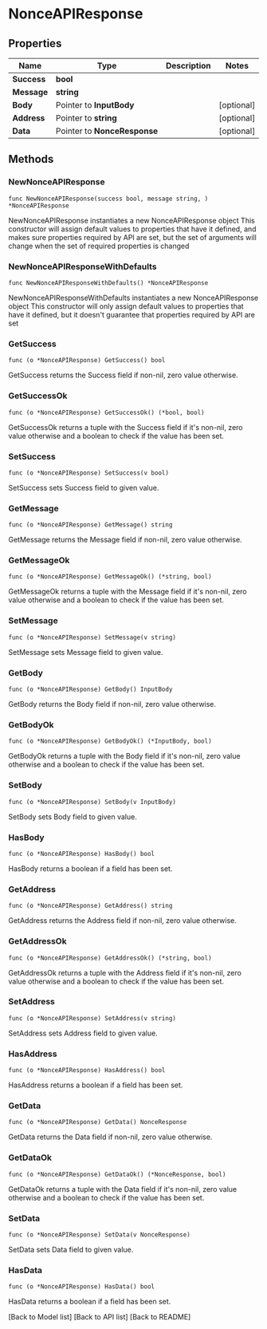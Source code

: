# NonceAPIResponse

## Properties

| Name        | Type                         | Description | Notes       |
| ----------- | ---------------------------- | ----------- | ----------- |
| **Success** | **bool**                     |             |             |
| **Message** | **string**                   |             |             |
| **Body**    | Pointer to **InputBody**     |             | \[optional] |
| **Address** | Pointer to **string**        |             | \[optional] |
| **Data**    | Pointer to **NonceResponse** |             | \[optional] |

## Methods

### NewNonceAPIResponse

`func NewNonceAPIResponse(success bool, message string, ) *NonceAPIResponse`

NewNonceAPIResponse instantiates a new NonceAPIResponse object This constructor will assign default values to properties that have it defined, and makes sure properties required by API are set, but the set of arguments will change when the set of required properties is changed

### NewNonceAPIResponseWithDefaults

`func NewNonceAPIResponseWithDefaults() *NonceAPIResponse`

NewNonceAPIResponseWithDefaults instantiates a new NonceAPIResponse object This constructor will only assign default values to properties that have it defined, but it doesn't guarantee that properties required by API are set

### GetSuccess

`func (o *NonceAPIResponse) GetSuccess() bool`

GetSuccess returns the Success field if non-nil, zero value otherwise.

### GetSuccessOk

`func (o *NonceAPIResponse) GetSuccessOk() (*bool, bool)`

GetSuccessOk returns a tuple with the Success field if it's non-nil, zero value otherwise and a boolean to check if the value has been set.

### SetSuccess

`func (o *NonceAPIResponse) SetSuccess(v bool)`

SetSuccess sets Success field to given value.

### GetMessage

`func (o *NonceAPIResponse) GetMessage() string`

GetMessage returns the Message field if non-nil, zero value otherwise.

### GetMessageOk

`func (o *NonceAPIResponse) GetMessageOk() (*string, bool)`

GetMessageOk returns a tuple with the Message field if it's non-nil, zero value otherwise and a boolean to check if the value has been set.

### SetMessage

`func (o *NonceAPIResponse) SetMessage(v string)`

SetMessage sets Message field to given value.

### GetBody

`func (o *NonceAPIResponse) GetBody() InputBody`

GetBody returns the Body field if non-nil, zero value otherwise.

### GetBodyOk

`func (o *NonceAPIResponse) GetBodyOk() (*InputBody, bool)`

GetBodyOk returns a tuple with the Body field if it's non-nil, zero value otherwise and a boolean to check if the value has been set.

### SetBody

`func (o *NonceAPIResponse) SetBody(v InputBody)`

SetBody sets Body field to given value.

### HasBody

`func (o *NonceAPIResponse) HasBody() bool`

HasBody returns a boolean if a field has been set.

### GetAddress

`func (o *NonceAPIResponse) GetAddress() string`

GetAddress returns the Address field if non-nil, zero value otherwise.

### GetAddressOk

`func (o *NonceAPIResponse) GetAddressOk() (*string, bool)`

GetAddressOk returns a tuple with the Address field if it's non-nil, zero value otherwise and a boolean to check if the value has been set.

### SetAddress

`func (o *NonceAPIResponse) SetAddress(v string)`

SetAddress sets Address field to given value.

### HasAddress

`func (o *NonceAPIResponse) HasAddress() bool`

HasAddress returns a boolean if a field has been set.

### GetData

`func (o *NonceAPIResponse) GetData() NonceResponse`

GetData returns the Data field if non-nil, zero value otherwise.

### GetDataOk

`func (o *NonceAPIResponse) GetDataOk() (*NonceResponse, bool)`

GetDataOk returns a tuple with the Data field if it's non-nil, zero value otherwise and a boolean to check if the value has been set.

### SetData

`func (o *NonceAPIResponse) SetData(v NonceResponse)`

SetData sets Data field to given value.

### HasData

`func (o *NonceAPIResponse) HasData() bool`

HasData returns a boolean if a field has been set.

\[Back to Model list] \[Back to API list] \[Back to README]
